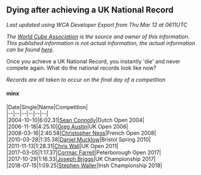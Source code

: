 ## Dying after achieving a UK National Record 

*Last updated using WCA Developer Export from Thu Mar 12 at 0611UTC*

*The [World Cube Association](https://www.worldcubeassociation.org) is the source and owner of this information. This published information is not actual information, the actual information can be found [here](https://www.worldcubeassociation.org/results).*

Once you achieve a UK National Record, you instantly 'die' and never compete again. What do the national records look like now?

*Records are all taken to occur on the final day of a competition*

#### minx

|Date|Single|Name|Competition|  
|--|--|--|--|--|--|  
|2004-10-10|6:02.31|[Sean Connolly](https://www.worldcubeassociation.org/persons/2004CONN01)|Dutch Open 2004|  
|2006-11-18|4:25.10|[Greg Austin](https://www.worldcubeassociation.org/persons/2006AUST01)|UK Open 2006|  
|2008-03-16|2:40.58|[Christopher Ness](https://www.worldcubeassociation.org/persons/2007NESS01)|French Open 2008|  
|2010-03-28|1:35.38|[Daniel Mucklow](https://www.worldcubeassociation.org/persons/2009MUCK01)|Bristol Spring 2010|  
|2011-11-13|1:28.31|[Chris Wall](https://www.worldcubeassociation.org/persons/2011WALL02)|UK Open 2011|  
|2017-03-05|1:17.37|[Cormac Farrell](https://www.worldcubeassociation.org/persons/2016FARR01)|Peterborough Open 2017|  
|2017-10-29|1:16.33|[Joseph Briggs](https://www.worldcubeassociation.org/persons/2017BRIG03)|UK Championship 2017|  
|2018-07-15|1:09.25|[Stephen Waller](https://www.worldcubeassociation.org/persons/2017WALL12)|Irish Championship 2018|  
